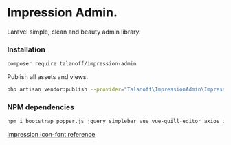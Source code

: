 # Impression Admin.
Laravel simple, clean and beauty admin library.

### Installation

```sh
composer require talanoff/impression-admin
```

Publish all assets and views.
```sh
php artisan vendor:publish --provider="Talanoff\ImpressionAdmin\ImpressionAdminServiceProvider"
```


### NPM dependencies

```sh
npm i bootstrap popper.js jquery simplebar vue vue-quill-editor axios imask -S
```

[Impression icon-font reference](https://i.icomoon.io/public/reference.html#/temp/5fe020f95e/Impression/svg)
